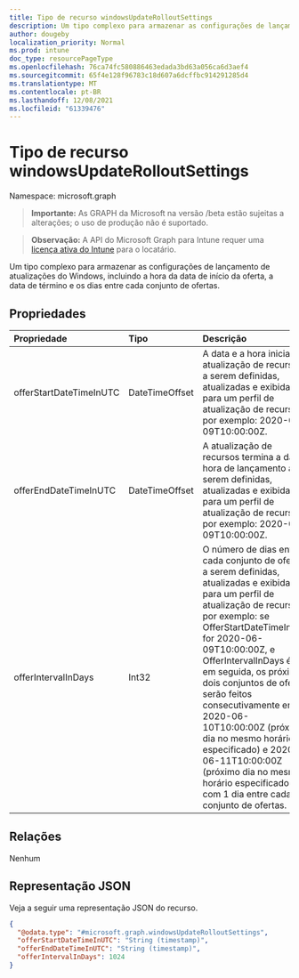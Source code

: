 ```yaml
---
title: Tipo de recurso windowsUpdateRolloutSettings
description: Um tipo complexo para armazenar as configurações de lançamento de atualizações do Windows, incluindo a hora da data de início da oferta, a data de término e os dias entre cada conjunto de ofertas.
author: dougeby
localization_priority: Normal
ms.prod: intune
doc_type: resourcePageType
ms.openlocfilehash: 76ca74fc580886463edada3bd63a056ca6d3aef4
ms.sourcegitcommit: 65f4e128f96783c18d607a6dcffbc914291285d4
ms.translationtype: MT
ms.contentlocale: pt-BR
ms.lasthandoff: 12/08/2021
ms.locfileid: "61339476"
---
```

# <a name="windowsupdaterolloutsettings-resource-type"></a>Tipo de recurso windowsUpdateRolloutSettings

Namespace: microsoft.graph

> **Importante:** As GRAPH da Microsoft na versão /beta estão sujeitas a alterações; o uso de produção não é suportado.

> **Observação:** A API do Microsoft Graph para Intune requer uma [licença ativa do Intune](https://go.microsoft.com/fwlink/?linkid=839381) para o locatário.

Um tipo complexo para armazenar as configurações de lançamento de atualizações do Windows, incluindo a hora da data de início da oferta, a data de término e os dias entre cada conjunto de ofertas.

## <a name="properties"></a>Propriedades
|Propriedade|Tipo|Descrição|
|:---|:---|:---|
|offerStartDateTimeInUTC|DateTimeOffset|A data e a hora inicial da atualização de recursos a serem definidas, atualizadas e exibidas para um perfil de atualização de recursos, por exemplo: 2020-06-09T10:00:00Z.|
|offerEndDateTimeInUTC|DateTimeOffset|A atualização de recursos termina a data e hora de lançamento a serem definidas, atualizadas e exibidas para um perfil de atualização de recursos, por exemplo: 2020-06-09T10:00:00Z.|
|offerIntervalInDays|Int32|O número de dias entre cada conjunto de ofertas a serem definidas, atualizadas e exibidas para um perfil de atualização de recursos, por exemplo: se OfferStartDateTimeInUTC for 2020-06-09T10:00:00Z, e OfferIntervalInDays é 1, em seguida, os próximos dois conjuntos de ofertas serão feitos consecutivamente em 2020-06-10T10:00:00Z (próximo dia no mesmo horário especificado) e 2020-06-11T10:00:00Z (próximo dia no mesmo horário especificado) com 1 dia entre cada conjunto de ofertas.|

## <a name="relationships"></a>Relações
Nenhum

## <a name="json-representation"></a>Representação JSON
Veja a seguir uma representação JSON do recurso.
<!-- {
  "blockType": "resource",
  "@odata.type": "microsoft.graph.windowsUpdateRolloutSettings"
}
-->
``` json
{
  "@odata.type": "#microsoft.graph.windowsUpdateRolloutSettings",
  "offerStartDateTimeInUTC": "String (timestamp)",
  "offerEndDateTimeInUTC": "String (timestamp)",
  "offerIntervalInDays": 1024
}
```




